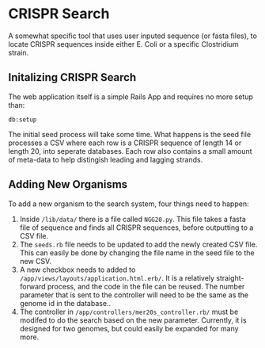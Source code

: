 # CRISPR Search 

A somewhat specific tool that uses user inputed sequence (or fasta files), to locate CRISPR sequences inside either E. Coli or a specific Clostridium strain. 

## Initalizing CRISPR Search

The web application itself is a simple Rails App and requires no more setup than:

`db:setup`
  
The initial seed process will take some time. What happens is the seed file processes a CSV where each row is a CRISPR sequence of length 14 or length 20, into seperate databases. Each row also contains a small amount of meta-data to help distingish leading and lagging strands.

## Adding New Organisms

To add a new organism to the search system, four things need to happen:

1. Inside `/lib/data/` there is a file called `NGG20.py`. This file takes a fasta file of sequence and finds all CRISPR sequences, before outputting to a CSV file. 
2. The `seeds.rb` file needs to be updated to add the newly created CSV file. This can easily be done by changing the file name in the seed file to the new CSV.
3. A new checkbox needs to added to `/app/views/layouts/application.html.erb/`. It is a relatively straight-forward process, and the code in the file can be reused. The number parameter that is sent to the controller will need to be the same as the genome id in the database..
4. The controller in `/app/controllers/mer20s_controller.rb/` must be modifed to do the search based on the new parameter. Currently, it is designed for two genomes, but could easily be expanded for many more. 
